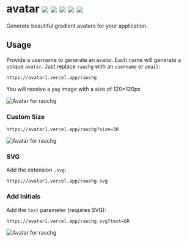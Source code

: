 # avatar ![](https://avatar1.vercel.app/rauchg?size=20) ![](https://avatar1.vercel.app/leerob?size=20) ![](https://avatar1.vercel.app/vercel?size=20) ![](https://avatar1.vercel.app/party?size=20) ![](https://avatar1.vercel.app/edge?size=20)

Generate beautiful gradient avatars for your application.

## Usage

Provide a username to generate an avatar. Each name will generate a unique `avatar`. Just replace `rauchg` with an `username` or `email`:

```
https://avatar1.vercel.app/rauchg
```

You will receive a `png` image with a size of 120\*120px

![Avatar for rauchg](https://avatar1.vercel.app/rauchg)

### Custom Size

```
https://avatar1.vercel.app/rauchg?size=30
```

![Avatar for rauchg](https://avatar1.vercel.app/rauchg?size=30)

### SVG

Add the extension `.svg`:

```
https://avatar1.vercel.app/rauchg.svg
```

### Add Initials

Add the `text` parameter (requires SVG):

```
https://avatar1.vercel.app/rauchg.svg?text=GR
```

![Avatar for rauchg](https://avatar1.vercel.app/rauchg.svg?text=GR)
